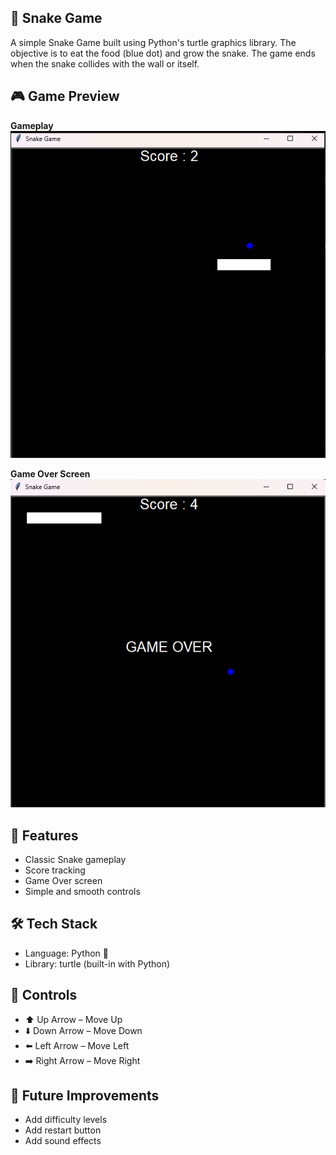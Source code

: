 ## 🐍 Snake Game

A simple Snake Game built using Python's turtle graphics library.
The objective is to eat the food (blue dot) and grow the snake. The game ends when the snake collides with the wall or itself.

## 🎮 Game Preview
**Gameplay**  
![Gameplay](./snake_game/assets/game_screenshot_2.png)  

**Game Over Screen**  
![Game Over](./snake_game/assets/game_screenshot.png)  


## 🚀 Features
- Classic Snake gameplay  
- Score tracking  
- Game Over screen  
- Simple and smooth controls


## 🛠️ Tech Stack
- Language: Python 🐍
- Library: turtle (built-in with Python)

## 🎯 Controls
- ⬆️ Up Arrow – Move Up
- ⬇️ Down Arrow – Move Down
- ⬅️ Left Arrow – Move Left
- ➡️ Right Arrow – Move Right

## 📌 Future Improvements
- Add difficulty levels
- Add restart button
- Add sound effects

